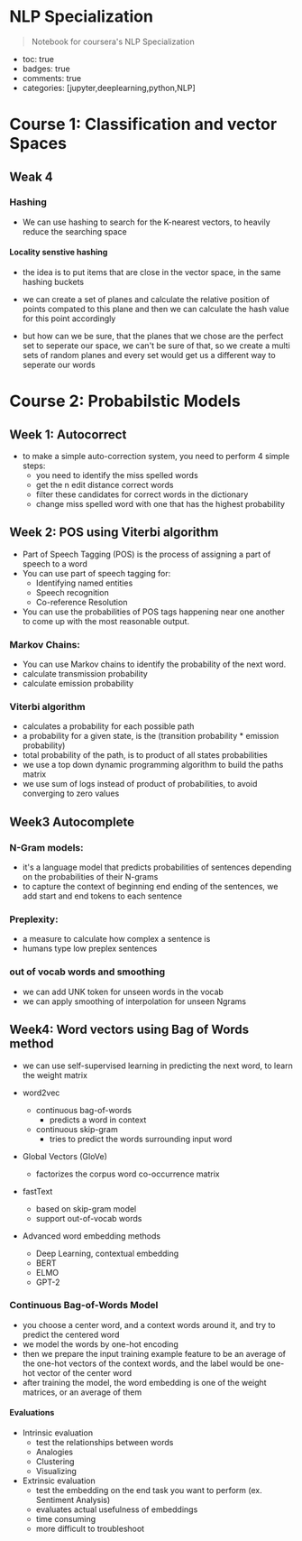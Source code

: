 # 

# NLP Specialization 
> Notebook for coursera's NLP Specialization 

- toc: true 
- badges: true
- comments: true
- categories: [jupyter,deeplearning,python,NLP]


# Course 1: Classification and vector Spaces

## Weak 4 

### Hashing 

* We can use hashing to search for the K-nearest vectors, to heavily reduce the searching space

#### Locality senstive hashing 
* the idea is to put items that are close in the vector space, in the same hashing buckets 
* we can create a set of planes and calculate the relative position of points compated to this plane and then we can calculate the hash value for this point accordingly 

* but how can we be sure, that the planes that we chose are the perfect set to seperate our space, we can't be sure of that, so we create a multi sets of random planes and every set would get us a different way to seperate our words

# Course 2: Probabilstic Models 


## Week 1: Autocorrect

* to make a simple auto-correction system, you need to perform 4 simple steps:
    - you need to identify the miss spelled words
    - get the n edit distance correct words
    - filter these candidates for correct words in the dictionary
    - change miss spelled word with one that has the highest probability
    


## Week 2: POS using Viterbi algorithm

* Part of Speech Tagging (POS) is the process of assigning a part of speech to a word
* You can use part of speech tagging for: 
    - Identifying named entities
    - Speech recognition
    - Co-reference Resolution
* You can use the probabilities of POS tags happening near one another to come up with the most reasonable output.

### Markov Chains:
* You can use Markov chains to identify the probability of the next word.
* calculate transmission probability
* calculate emission probability

### Viterbi algorithm
* calculates a probability for each possible path
* a probability for a given state, is the (transition probability * emission probability)
* total probability of the path, is to product of all states probabilities 
* we use a top down dynamic programming algorithm to build the paths matrix 
* we use sum of logs instead of product of probabilities, to avoid converging to zero values  

## Week3 Autocomplete

### N-Gram models:
* it's a language model that predicts probabilities of sentences depending on the probabilities of their N-grams 
* to capture the context of beginning end ending of the sentences, we add start and end tokens to each sentence
### Preplexity:
* a measure to calculate how complex a sentence is
* humans type low preplex sentences

### out of vocab words and smoothing
* we can add UNK token for unseen words in the vocab
* we can apply smoothing of interpolation for unseen Ngrams 

## Week4: Word vectors using Bag of Words method

* we can use self-supervised learning in predicting the next word, to learn the weight matrix

* word2vec
    - continuous bag-of-words 
        - predicts a word in context
    - continuous skip-gram
        - tries to predict the words surrounding input word
* Global Vectors (GloVe)
    - factorizes the corpus word co-occurrence matrix
* fastText
    - based on skip-gram model
    - support out-of-vocab words 
* Advanced word embedding methods
    - Deep Learning, contextual embedding 
    - BERT
    - ELMO 
    - GPT-2
### Continuous Bag-of-Words Model
* you choose a center word, and a context words around it, and try to predict the centered word
* we model the words by one-hot encoding 
* then we prepare the input training example feature to be an average of the one-hot vectors of the context words, and the label would be one-hot vector of the center word
* after training the model, the word embedding is one of the weight matrices, or an average of them
#### Evaluations
-   Intrinsic evaluation
    - test the relationships between words
    - Analogies
    - Clustering
    - Visualizing
- Extrinsic evaluation 
    - test the embedding on the end task you want to perform (ex. Sentiment Analysis)
    - evaluates actual usefulness of embeddings
    - time consuming
    - more difficult to troubleshoot





